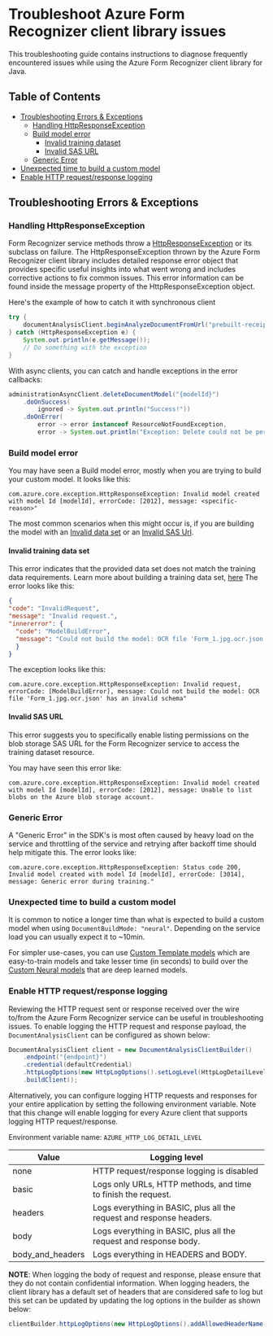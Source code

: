 # Troubleshoot Azure Form Recognizer client library issues

This troubleshooting guide contains instructions to diagnose frequently encountered issues while using the Azure Form Recognizer client library for Java.

## Table of Contents
* [Troubleshooting Errors & Exceptions](#troubleshooting-errors--exceptions)
    * [Handling HttpResponseException](#handling-httpresponseexception)
    * [Build model error](#build-model-error)
       * [Invalid training dataset](#invalid-training-data-set)
       * [Invalid SAS URL](#invalid-sas-url)
    * [Generic Error](#generic-error)
* [Unexpected time to build a custom model](#unexpected-time-to-build-a-custom-model)
* [Enable HTTP request/response logging](#enable-http-requestresponse-logging)

## Troubleshooting Errors & Exceptions
### Handling HttpResponseException
Form Recognizer service methods throw a [HttpResponseException](https://github.com/Azure/azure-sdk-for-java/blob/main/sdk/core/azure-core/src/main/java/com/azure/core/exception/HttpResponseException.java) or its subclass on failure.
The HttpResponseException thrown by the Azure Form Recognizer client library includes detailed response error object
that provides specific useful insights into what went wrong and includes corrective actions to fix common issues.
This error information can be found inside the message property of the HttpResponseException object.

Here's the example of how to catch it with synchronous client

```java readme-sample-handlingException
try {
    documentAnalysisClient.beginAnalyzeDocumentFromUrl("prebuilt-receipt", "invalidSourceUrl");
} catch (HttpResponseException e) {
    System.out.println(e.getMessage());
    // Do something with the exception
}
```

With async clients, you can catch and handle exceptions in the error callbacks:

```java readme-sample-async-handlingException
administrationAsyncClient.deleteDocumentModel("{modelId}")
    .doOnSuccess(
        ignored -> System.out.println("Success!"))
    .doOnError(
        error -> error instanceof ResourceNotFoundException,
        error -> System.out.println("Exception: Delete could not be performed."));
```

### Build model error
You may have seen a Build model error, mostly when you are trying to build your custom model.
It looks like this:

```text
com.azure.core.exception.HttpResponseException: Invalid model created with model Id [modelId], errorCode: [2012], message: <specific-reason>"
```

The most common scenarios when this might occur is, if you are building the model with an 
[Invalid data set](#invalid-training-data-set) or an [Invalid SAS Url](#invalid-sas-url).

#### Invalid training data set
This error indicates that the provided data set does not match the training data requirements.
Learn more about building a training data set, [here](https://aka.ms/customModelV3)
The error looks like this:

```json
{
"code": "InvalidRequest",
"message": "Invalid request.",
"innererror": {
  "code": "ModelBuildError",
  "message": "Could not build the model: OCR file 'Form_1.jpg.ocr.json' has an invalid schema."
  }
}
```

The exception looks like this:
```text
com.azure.core.exception.HttpResponseException: Invalid request, errorCode: [ModelBuildError], message: Could not build the model: OCR file 'Form_1.jpg.ocr.json' has an invalid schema"
```

#### Invalid SAS URL
This error suggests you to specifically enable listing permissions on the blob storage SAS URL for the Form Recognizer service to access the training dataset resource.

You may have seen this error like:
```
com.azure.core.exception.HttpResponseException: Invalid model created with model Id [modelId], errorCode: [2012], message: Unable to list blobs on the Azure blob storage account.
```

### Generic Error
A "Generic Error" in the SDK's is most often caused by heavy load on the service and throttling of the service and retrying after backoff time 
should help mitigate this.
The error looks like:

```
com.azure.core.exception.HttpResponseException: Status code 200, Invalid model created with model Id [modelId], errorCode: [3014], message: Generic error during training."
```

### Unexpected time to build a custom model
It is common to notice a longer time than what is expected to build a custom model when using `DocumentBuildMode: "neural"`.
Depending on the service load you can usually expect it to ~10min.

For simpler use-cases, you can use [Custom Template models](https://aka.ms/custom-template-models) which are easy-to-train models and take lesser time (in seconds) to build over the 
[Custom Neural models](https://aka.ms/custom-neural-models) that are deep learned models.

### Enable HTTP request/response logging

Reviewing the HTTP request sent or response received over the wire to/from the Azure Form Recognizer service can be useful in
troubleshooting issues. To enable logging the HTTP request and response payload, the `DocumentAnalysisClient` can be configured as shown below:

```java readme-sample-enablehttplogging
DocumentAnalysisClient client = new DocumentAnalysisClientBuilder()
    .endpoint("{endpoint}")
    .credential(defaultCredential)
    .httpLogOptions(new HttpLogOptions().setLogLevel(HttpLogDetailLevel.BODY_AND_HEADERS))
    .buildClient();
```

Alternatively, you can configure logging HTTP requests and responses for your entire application by setting the
following environment variable. Note that this change will enable logging for every Azure client that supports logging
HTTP request/response.

Environment variable name: `AZURE_HTTP_LOG_DETAIL_LEVEL`

| Value            | Logging level                                                        |
|------------------|----------------------------------------------------------------------|
| none             | HTTP request/response logging is disabled                            |
| basic            | Logs only URLs, HTTP methods, and time to finish the request.        |
| headers          | Logs everything in BASIC, plus all the request and response headers. |
| body             | Logs everything in BASIC, plus all the request and response body.    |
| body_and_headers | Logs everything in HEADERS and BODY.                                 |

**NOTE**: When logging the body of request and response, please ensure that they do not contain confidential
information. When logging headers, the client library has a default set of headers that are considered safe to log
but this set can be updated by updating the log options in the builder as shown below:

```java
clientBuilder.httpLogOptions(new HttpLogOptions().addAllowedHeaderName("safe-to-log-header-name"))
```
